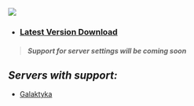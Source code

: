 ![](https://cdn.discordapp.com/attachments/901198788486631514/901198845852131448/Global-Boost.png)

- ### [**Latest Version Download**](https://www.mediafire.com/file/q4s2ra6dgitd1vo/Global-Boost+v0.0.2.rar/file)
> ##### ***Support for server settings will be coming soon***

## ***Servers with support:***
- [Galaktyka](https://discord.gg/tDdgaJJ)
